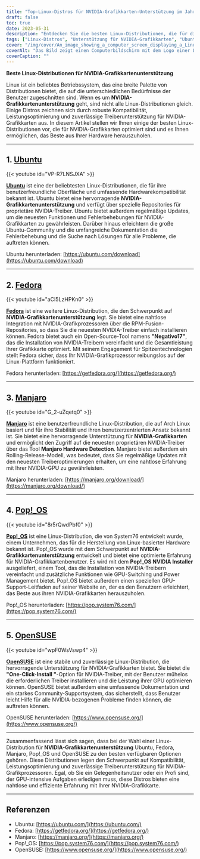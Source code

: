 ```yaml
---
title: "Top-Linux-Distros für NVIDIA-Grafikkarten-Unterstützung im Jahr 2023"
draft: false
toc: true
date: 2023-05-31
description: "Entdecken Sie die besten Linux-Distributionen, die für die Unterstützung von NVIDIA-Grafikkarten optimiert sind und nahtlose Leistung und Kompatibilität gewährleisten."
tags: ["Linux-Distros", "Unterstützung für NVIDIA-Grafikkarten", "Ubuntu", "Fedora", "Manjaro", "Pop!_OS", "OpenSUSE", "Treiberkompatibilität", "Leistungsoptimierung", "GPU-Unterstützung", "Linux-GPU-Treiber", "Linux-Gaming", "Linux-Grafiken", "NVIDIA-Treiber", "benutzerfreundliche Distros", "Linux-Stabilität", "Linux-Dokumentation", "Unterstützung der Linux-Gemeinschaft", "Linux-Hardware-Kompatibilität", "rollende Freigabe", "GPU-Umschaltung", "Energieverwaltung", "GPU-Leistung", "Linux-Installation", "Linux-Fehlerbehebung", "Linux-Benutzererfahrung", "Linux-Anpassung", "Linux-Aktualisierungen", "Offline-Aktualisierungen", "lokales Repository", "Cache", "Server-Einrichtung", "Client-Einrichtung", "apt-mirror", "debmirror", "createrepo", "apt-cacher-ng", "yum-cron", "Linux-System-Updates", "Offline-Paket-Updates", "Offline-Software-Updates", "lokales Paket-Repository", "lokaler Paket-Cache", "Offline-Linux-Aktualisierungen", "Behandlung von Offline-Aktualisierungen", "Offline-Aktualisierungsmethoden", "Offline-Systempflege", "Linux-Server-Aktualisierungen", "Linux Client Updates", "Offline-Softwareverwaltung", "Offline-Paketverwaltung", "Update-Strategien", "Linux-Sicherheitsupdates"]
cover: "/img/cover/An_image_showing_a_computer_screen_displaying_a_Linux_distro.png"
coverAlt: "Das Bild zeigt einen Computerbildschirm mit dem Logo einer Linux-Distribution mit einer NVIDIA-Grafikkarte und bunten Grafiken im Hintergrund, die die nahtlose Unterstützung und Leistungsoptimierung für NVIDIA-Grafikprozessoren in Linux-Distributionen darstellen."
coverCaption: ""
---
```


**Beste Linux-Distributionen für NVIDIA-Grafikkartenunterstützung**

Linux ist ein beliebtes Betriebssystem, das eine breite Palette von Distributionen bietet, die auf die unterschiedlichen Bedürfnisse der Benutzer zugeschnitten sind. Wenn es um **NVIDIA-Grafikkartenunterstützung** geht, sind nicht alle Linux-Distributionen gleich. Einige Distros zeichnen sich durch robuste Kompatibilität, Leistungsoptimierung und zuverlässige Treiberunterstützung für NVIDIA-Grafikkarten aus. In diesem Artikel stellen wir Ihnen einige der besten Linux-Distributionen vor, die für NVIDIA-Grafikkarten optimiert sind und es Ihnen ermöglichen, das Beste aus Ihrer Hardware herauszuholen.
______

## 1. [Ubuntu](https://ubuntu.com/download)

{{< youtube id="VP-R7LNSJXA" >}}

[**Ubuntu**](https://ubuntu.com/download) ist eine der beliebtesten Linux-Distributionen, die für ihre benutzerfreundliche Oberfläche und umfassende Hardwarekompatibilität bekannt ist. Ubuntu bietet eine hervorragende **NVIDIA-Grafikkartenunterstützung** und verfügt über spezielle Repositories für proprietäre NVIDIA-Treiber. Ubuntu bietet außerdem regelmäßige Updates, um die neuesten Funktionen und Fehlerbehebungen für NVIDIA-Grafikkarten zu gewährleisten. Darüber hinaus erleichtern die große Ubuntu-Community und die umfangreiche Dokumentation die Fehlerbehebung und die Suche nach Lösungen für alle Probleme, die auftreten können.

Ubuntu herunterladen: [https://ubuntu.com/download](https://ubuntu.com/download)

______

## 2. [Fedora](https://getfedora.org/)

{{< youtube id="aCI5LzHPKn0" >}}

[**Fedora**](https://getfedora.org/) ist eine weitere Linux-Distribution, die den Schwerpunkt auf **NVIDIA-Grafikkartenunterstützung** legt. Sie bietet eine nahtlose Integration mit NVIDIA-Grafikprozessoren über die RPM-Fusion-Repositories, so dass Sie die neuesten NVIDIA-Treiber einfach installieren können. Fedora bietet auch ein Open-Source-Tool namens **"Negativo17"**, das die Installation von NVIDIA-Treibern vereinfacht und die Gesamtleistung Ihrer Grafikkarte optimiert. Mit seinem Engagement für Spitzentechnologien stellt Fedora sicher, dass Ihr NVIDIA-Grafikprozessor reibungslos auf der Linux-Plattform funktioniert.

Fedora herunterladen: [https://getfedora.org/](https://getfedora.org/)

______

## 3. [Manjaro](https://manjaro.org/download/)

{{< youtube id="G_2-uZqetq0" >}}

[**Manjaro**](https://manjaro.org/download/) ist eine benutzerfreundliche Linux-Distribution, die auf Arch Linux basiert und für ihre Stabilität und ihren benutzerzentrierten Ansatz bekannt ist. Sie bietet eine hervorragende Unterstützung für **NVIDIA-Grafikkarten** und ermöglicht den Zugriff auf die neuesten proprietären NVIDIA-Treiber über das Tool **Manjaro Hardware Detection**. Manjaro bietet außerdem ein Rolling-Release-Modell, was bedeutet, dass Sie regelmäßige Updates mit den neuesten Treiberoptimierungen erhalten, um eine nahtlose Erfahrung mit Ihrer NVIDIA-GPU zu gewährleisten.

Manjaro herunterladen: [https://manjaro.org/download/](https://manjaro.org/download/)

______

## 4. [Pop!_OS](https://pop.system76.com/)

{{< youtube id="8r5rQwdPbf0" >}}

[**Pop!_OS**](https://pop.system76.com/) ist eine Linux-Distribution, die von System76 entwickelt wurde, einem Unternehmen, das für die Herstellung von Linux-basierter Hardware bekannt ist. Pop!_OS wurde mit dem Schwerpunkt auf **NVIDIA-Grafikkartenunterstützung** entwickelt und bietet eine optimierte Erfahrung für NVIDIA-Grafikkartenbenutzer. Es wird mit dem **Pop!_OS NVIDIA Installer** ausgeliefert, einem Tool, das die Installation von NVIDIA-Treibern vereinfacht und zusätzliche Funktionen wie GPU-Switching und Power Management bietet. Pop!_OS bietet außerdem einen speziellen GPU-Support-Leitfaden auf seiner Website an, der es den Benutzern erleichtert, das Beste aus ihren NVIDIA-Grafikkarten herauszuholen.

Pop!_OS herunterladen: [https://pop.system76.com/](https://pop.system76.com/)

______

## 5. [OpenSUSE](https://www.opensuse.org/)

{{< youtube id="wpF0WsVswp4" >}}

[**OpenSUSE**](https://www.opensuse.org/) ist eine stabile und zuverlässige Linux-Distribution, die hervorragende Unterstützung für NVIDIA-Grafikkarten bietet. Sie bietet die **"One-Click-Install "**-Option für NVIDIA-Treiber, mit der Benutzer mühelos die erforderlichen Treiber installieren und die Leistung ihrer GPU optimieren können. OpenSUSE bietet außerdem eine umfassende Dokumentation und ein starkes Community-Supportsystem, das sicherstellt, dass Benutzer leicht Hilfe für alle NVIDIA-bezogenen Probleme finden können, die auftreten können.

OpenSUSE herunterladen: [https://www.opensuse.org/](https://www.opensuse.org/)

______

Zusammenfassend lässt sich sagen, dass bei der Wahl einer Linux-Distribution für **NVIDIA-Grafikkartenunterstützung** Ubuntu, Fedora, Manjaro, Pop!_OS und OpenSUSE zu den besten verfügbaren Optionen gehören. Diese Distributionen legen den Schwerpunkt auf Kompatibilität, Leistungsoptimierung und zuverlässige Treiberunterstützung für NVIDIA-Grafikprozessoren. Egal, ob Sie ein Gelegenheitsnutzer oder ein Profi sind, der GPU-intensive Aufgaben erledigen muss, diese Distros bieten eine nahtlose und effiziente Erfahrung mit Ihrer NVIDIA-Grafikkarte.

______

## Referenzen

- Ubuntu: [https://ubuntu.com/](https://ubuntu.com/)
- Fedora: [https://getfedora.org/](https://getfedora.org/)
- Manjaro: [https://manjaro.org/](https://manjaro.org/)
- Pop!_OS: [https://pop.system76.com/](https://pop.system76.com/)
- OpenSUSE: [https://www.opensuse.org/](https://www.opensuse.org/)
